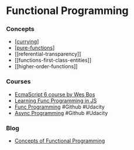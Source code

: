 # Functional Programming

### Concepts

- [[currying]]
- [[pure-functions]]
- [[referential-transparency]]
- [[functions-first-class-entities]]
- [[higher-order-functions]]

### Courses

- [EcmaScript 6 course by Wes Bos](https://es6.io/)
- [Learning Func Programming in JS](https://www.youtube.com/watch?v=e-5obm1G_FY)
- [Func Programming](https://github.com/udacity/nd032-c2-functional-programming-with-javascript-starter) #Github #Udacity
- [Async Programming](https://github.com/udacity/nd032-c3-asynchronous-programming-with-javascript-project-starter) #Github #Udacity

### Blog

- [Concepts of Functional Programming](https://medium.com/the-renaissance-developer/concepts-of-functional-programming-in-javascript-6bc84220d2aa)

[//begin]: # "Autogenerated link references for markdown compatibility"
[currying]: currying "Currying"
[pure-functions]: ../javascript/reactjs/core-libs/redux-api/pure-functions "Pure Functions"
[//end]: # "Autogenerated link references"
